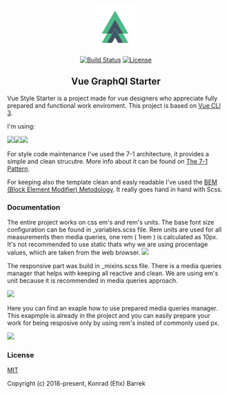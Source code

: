 <p align="center"><a href="https://vuejs.org" target="_blank" rel="noopener noreferrer"><img width="100" src="https://raw.githubusercontent.com/konradovsky/Vue_Starter/master/public/img/icons/android-chrome-192x192.png" alt="Vue Starter logo"></a></p>

<p align="center">
  <a href="https://travis-ci.org/konradovsky/Vue_Style_Starter"><img src="https://travis-ci.org/konradovsky/Vue_Style_Starter.svg?branch=master" alt="Build Status"></a>
  <a href="https://www.npmjs.com/package/vue"><img src="https://img.shields.io/npm/l/vue.svg" alt="License"></a>
  <br>
</p>

<h2 align="center">Vue GraphQl Starter</h2>

Vue Style Starter is a project made for vue designers who appreciate fully prepared and functional work enviroment. This project is based on <a href="https://cli.vuejs.org/" target="_blank" rel="noopener noreferrer">Vue CLI 3</a>.

I'm using:

<a href="https://en.bem.info/methodology/" target="_blank" rel="noopener noreferrer"><img src="https://www.vojtechruzicka.com/static/bem-8e650172ad3bfa5736d64caf0082517a-c865a.jpg" height="60px"></a><a href="https://sass-lang.com/" target="_blank" rel="noopener noreferrer"><img src="https://upload.wikimedia.org/wikipedia/commons/thumb/9/96/Sass_Logo_Color.svg/2000px-Sass_Logo_Color.svg.png" height="60px"></a><a href="https://cli.vuejs.org/" target="_blank" rel="noopener noreferrer"><img src="https://cli.vuejs.org/favicon.png" height="60px"></a>

For style code maintenance I've used the 7-1 architecture, it provides a simple and clean strucutre. More info about it can be found on
<a href="https://sass-guidelin.es/#architecture" target="_blank" rel="noopener noreferrer">The 7-1 Pattern</a>. 

For keeping also the template clean and easly readable I've used the <a href="https://en.bem.info/methodology/" target="_blank" rel="noopener noreferrer">BEM (Block Element Modifier) Metodology</a>. It really goes hand in hand with Scss.

### Documentation

The entire project works on css em's and rem's units. The base font size configuration can be found in _variables.scss file. Rem units are used for all measurements then media queries, one rem ( 1rem ) is calculated as 10px. It's not recommended to use static thats why we are using procentage values, which are taken from the web browser.
<a href="https://ibb.co/kYx5Cq"><img src="https://preview.ibb.co/d5QE5A/carbon-2.png" width="450px" border="0"></a>

The responsive part was build in _mixins.scss file. There is a media queries manager that helps with keeping all reactive and clean. We are using em's unit because it is recommended in media queries approach.

<a href="https://ibb.co/kYx5Cq"><img src="https://image.ibb.co/jUz7QA/carbon.png" width="450px" border="0"></a>

Here you can find an exaple how to use prepared media queries manager. This exapmple is already in the project and you can easily prepare your work for being resposive only by using rem's insted of commonly used px.

<a href="https://ibb.co/hvfssq"><img src="https://image.ibb.co/iNY1kA/carbon-1.png" width="350px" border="0"></a><br /><a target='_blank' href='https://aluminumsulfate.net/aluminum'></a>

### License

[MIT](http://opensource.org/licenses/MIT)

Copyright (c) 2018-present, Konrad (Efix) Barrek
